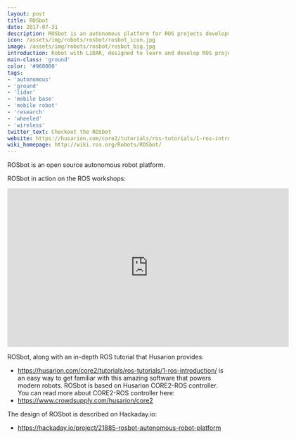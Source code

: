 ```yaml
---
layout: post
title: ROSbot
date: 2017-07-31
description: ROSbot is an autonomous platform for ROS projects development
icon: /assets/img/robots/rosbot/rosbot_icon.jpg
image: /assets/img/robots/rosbot/rosbot_big.jpg
introduction: Robot with LiDAR, designed to learn and develop ROS projects, with a dedicated tutorial available. Good base to add extensions - sensors, grippers, etc. thanks to many interfaces available on the rear panel.
main-class: 'ground'
color: '#960000'
tags:
- 'autonomous'
- 'ground'
- 'lidar'
- 'mobile base'
- 'mobile robot'
- 'research'
- 'wheeled'
- 'wireless'
twitter_text: Checkout the ROSbot
website: https://husarion.com/core2/tutorials/ros-tutorials/1-ros-introduction/
wiki_homepage: http://wiki.ros.org/Robots/ROSbot/
---
```


ROSbot is an open source autonomous robot platform.

ROSbot in action on the ROS workshops:

<iframe src="https://player.vimeo.com/video/224989128?title=0&byline=0&portrait=0" width="640" height="360" frameborder="0" webkitallowfullscreen mozallowfullscreen allowfullscreen></iframe>

ROSbot, along with an in-depth ROS tutorial that Husarion provides: 
 * https://husarion.com/core2/tutorials/ros-tutorials/1-ros-introduction/
is an easy way to get familiar with this amazing software that powers modern robots. ROSbot is based on Husarion CORE2-ROS controller. You can read more about CORE2-ROS controller here:
* https://www.crowdsupply.com/husarion/core2

The design of ROSbot is described on Hackaday.io:
* https://hackaday.io/project/21885-rosbot-autonomous-robot-platform

